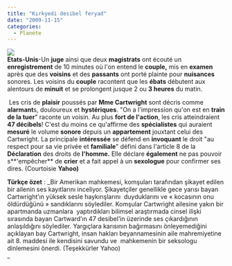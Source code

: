 ```yaml
---
title: "Kırkyedi desibel feryad"
date: "2009-11-15"
categories: 
  - Planéte
---
```


**![](../uploads/image/kadin_.jpg)  
Etats-Unis**\-Un **juge** ainsi que deux **magistrats** ont écouté un **enregistrement** de 10 minutes où l'on entend le **couple,** mis en **examen** après que des **voisins** et des **passants** ont porté plainte pour **nuisances** sonores. Les voisins du **couple** racontent que les **ébats** débutent aux alentours de **minuit** et se prolongent jusque 2 ou **3 heures** du matin.

 Les cris de **plaisir** poussés par **Mme Cartwright** sont décris comme **alarmant**s, douloureux et **hystériques**. "On a l'impression qu'on est en **train de la tuer**" raconte un voisin. Au plus **fort de l'action**, les cris atteindraient **47 décibels**! C'est du moins ce qu'affirme des **spécialistes** qui auraient **mesuré** le volume **sonore** depuis un **appartement** jouxtant celui des Cartwright. La principale **intéressée** se défend en **invoquant** le droit "au respect pour sa vie privée et **familiale**" défini dans l'article 8 de la **Déclaration** des droits de **l'homme.** Elle déclare **également** ne pas pouvoir s**'empêcher** de **crier** et a fait appel à un **sexologue** pour confirmer ses dires. (Courtoisie **Yahoo)**

**Türkçe özet** : _Bir Amerikan mahkemesi, komşuları tarafından şikayet edilen bir ailenin ses kayıtlarını inceliyor. Şikayetçiler genellikle gece yarısı bayan Cartwright’ın yüksek sesle haykırışlarını  duyduklarını ve « kocasının onu  öldürdüğünü » sandıklarını söylediler. Komşular Cartwright ailesine yakın bir apartmanda uzmanlara  yaptırdıkları bilimsel araştırmada cinsel ilişki sırasında bayan Cartward’ın 47 desibel’in üzerinde ses çıkardığının anlaşıldığını söylediler. Yargıçlara karısının bağırmasını önleyemediğini açıklayan bay Cartwright, insan hakları beyannamesinin aile mahremiyetine ait 8. maddesi ile kendisini savundu ve  mahkemenin bir seksologu dinlemesini önerdi. (Teşekkürler Yahoo)  
_
